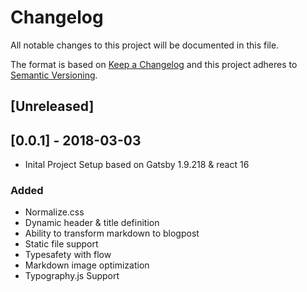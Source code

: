 # Changelog

All notable changes to this project will be documented in this file.

The format is based on [Keep a Changelog](http://keepachangelog.com/en/1.0.0/)
and this project adheres to [Semantic Versioning](http://semver.org/spec/v2.0.0.html).

## [Unreleased]

## [0.0.1] - 2018-03-03

- Inital Project Setup based on Gatsby 1.9.218 & react 16

### Added

- Normalize.css
- Dynamic header & title definition
- Ability to transform markdown to blogpost
- Static file support
- Typesafety with flow
- Markdown image optimization
- Typography.js Support
